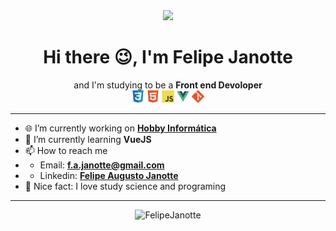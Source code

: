 <div align="center">
    <img src="https://imgur.com/sS5ELyL.png">
    <h1>
        Hi there 😉,  I'm Felipe Janotte<br>
    </h1>
    <p>
        and I'm studying to be a <strong>Front end Devoloper</strong><br/>
	<img src="https://raw.githubusercontent.com/devicons/devicon/master/icons/css3/css3-original.svg" alt="css3"  width="20" height="20"/>
        <img src="https://raw.githubusercontent.com/devicons/devicon/master/icons/html5/html5-original.svg" alt="html5"  width="20" height="20"/>
        <img src="https://raw.githubusercontent.com/devicons/devicon/master/icons/javascript/javascript-original.svg" alt="javascript" width="20" height="20"/>
	<img src="https://raw.githubusercontent.com/devicons/devicon/master/icons/vuejs/vuejs-original.svg" alt="vuejs" width="20" height="20"/>
	<img src="https://raw.githubusercontent.com/devicons/devicon/master/icons/git/git-original.svg" alt="git" width="20" height="20">
    </p>
</div>

---

- :globe_with_meridians: I’m currently working on **[Hobby Informática](https://www.hobby.inf.br/)**
- 🌱 I’m currently learning **VueJS**
- 📫 How to reach me
- - Email: **f.a.janotte@gmail.com**
- - Linkedin: **[Felipe Augusto Janotte](https://www.linkedin.com/in/felipe-augusto-janotte-662626195/)**
- :dizzy: Nice fact: I love study science and programing

---

<p align="center"><img src="https://github-readme-stats.vercel.app/api?username=FelipeJanotte&show_icons=true" alt="FelipeJanotte"/></p>

<!--
**FelipeJanotte/felipejanotte** is a ✨ _special_ ✨ repository because its `README.md` (this file) appears on your GitHub profile.

Here are some ideas to get you started:

- 🔭 I’m currently working on ...
- 🌱 I’m currently learning ...
- 👯 I’m looking to collaborate on ...
- 🤔 I’m looking for help with ...
- 💬 Ask me about ...
- 📫 How to reach me: ...
- 😄 Pronouns: ...
- ⚡ Fun fact: ...
-->
